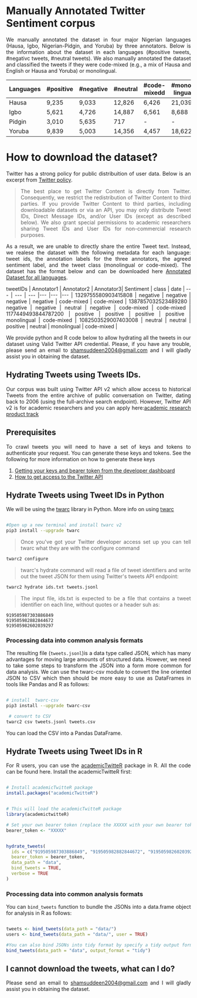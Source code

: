 


# Manually Annotated Twitter Sentiment corpus


<div align="justify">
 


We manually annotated the dataset in four major Nigerian languages (Hausa, Igbo, Nigerian-Pidgin, and Yoruba) by three annotators. Below is the information about the dataset in each languages (#positive tweets, #negativc tweets, #neutral tweets). We also manually annotated the dataset and classified the tweets if they were code-mixed (e.g., a mix of Hausa and English or Hausa and Yoruba) or monolingual.
  
<div>

 

| Languages |      #positive |      #negative| #neutral |  #code-mixedd  | #mono-lingual |  
| --------- | -------- |  -------- | -------- |  ---------- | ---------- | 
| Hausa  |    9,235    |  9,033  | 12,826  |  6,426  | 21,039   |   
| Igbo  |  5,621  |  4,726 | 14,887  |  6,561  |  8,688  | 
| Pidgin  | 3,010  |  5,635  |  717 |  -  | -  |
| Yoruba  | 9,839  |  5,003  | 14,356  |  4,457  | 18,622  | 




# How to download the dataset?

Twitter has a strong policy for public distribuition of user data. Below is an excerpt from [Twitter policy](https://developer.twitter.com/en/developer-terms/agreement-and-policy). 


> The best place to get Twitter Content is directly from Twitter. Consequently, we restrict the redistribution of Twitter Content to third parties.  If you provide Twitter Content to third parties, including downloadable datasets or via an API, you may only distribute Tweet IDs, Direct Message IDs, and/or User IDs (except as described below). We also grant special permissions to academic researchers sharing Tweet IDs and User IDs for non-commercial research purposes.

As a result, we are unable to directly share the entire Tweet text. Instead, we realese the dataset with the following metadata for each language: tweet ids, the annotation labels for the three annotators, the agreed sentiment label, and the tweet class (monolingual or code-mixed). The dataset has the format below and can be downloaded here [Annotated Dataset for all languages](https://github.com/hausanlp/NaijaSenti/tree/main/data/annotated_twitter_corpus).



 tweetIDs | Annotator1 | Annotator2 | Annotator3| Sentiment | class |  date | 
--- | --- | --- |--- |--- |--- |
 1329755580903415808 | negative | negative | negative | negative | code-mixed | code-mixed |
 1387857032523489280 | negative | negative | neutral | negative | code-mixed | code-mixed |
 1177449493844787200 | positive | positive | positive | positive | monolingual | code-mixed |
 1082503529007403008 | neutral | neutral | positive | neutral | monolingual | code-mixed |


We provide python and R code below to allow hydrating all the tweets in our dataset using Valid Twitter API credential. Please, if you have any trouble, please send an email to shamsuddeen2004@gmail.com and I will gladly assist you in obtaining the dataset.


## Hydrating Tweets using Tweets IDs. 

Our corpus was built using Twitter API v2 which allow access to historical Tweets from the entire archive of public conversation on Twitter, dating back to 2006 (using the full-archive search endpoint). However, Twitter API v2 is for academic researchers and you can apply here:[academic research product track](https://developer.twitter.com/en/products/twitter-api/academic-research)


## Prerequisites

To crawl tweets you will need to have a set of keys and tokens to authenticate your request. You can generate these keys and tokens.
See the following for more information on how to generate these keys
1. [Getting your keys and bearer token from the developer dashboard](https://github.com/twitterdev/getting-started-with-the-twitter-api-v2-for-academic-research/blob/main/modules/4-getting-your-keys-and-token.md)
2. [How to get access to the Twitter API
](https://developer.twitter.com/en/docs/twitter-api/getting-started/getting-access-to-the-twitter-api)




## Hydrate Tweets using Tweet IDs in Python

We will be using the [twarc](https://github.com/DocNow/twarc) library in Python. More info on using [twarc](https://twarc-project.readthedocs.io/en/latest/twarc2_en_us/)


```bash

#Open up a new terminal and install twarc v2 
pip3 install --upgrade twarc

```
>Once you've got your Twitter developer access set up you can tell twarc what they are with the configure command

```bash
twarc2 configure
```
> twarc's hydrate command will read a file of tweet identifiers and write out the tweet JSON for them using Twitter's tweets API endpoint:

```bash
twarc2 hydrate ids.txt tweets.jsonl

```
> The input file, ids.txt is expected to be a file that contains a tweet identifier on each line, without quotes or a header suh as:

```
919505987303886849
919505982882844672
919505982602039297
```

### Processing data into common analysis formats

The resulting file (`tweets.jsonl`)is a data type called JSON, which has many advantages for moving large amounts of structured data. However, we need to take some steps to transform the JSON into a form more common for data analysis. We can use the twarc-csv module to convert the line oriented JSON to CSV which then should be more easy to use as DataFrames in tools like Pandas and R as follows:

```bash

# install  twarc-csv
pip3 install --upgrade twarc-csv

 # convert to CSV
twarc2 csv tweets.jsonl tweets.csv
```

You can load the CSV into a Pandas DataFrame.


## Hydrate Tweets using Tweet IDs in R


For R users, you can use the [academicTwitteR](https://github.com/cjbarrie/academictwitteR) package in R. All the code can be found here. Install the academicTwitteR first:


```R

# Install academicTwitteR package
install.packages("academicTwitteR")


# This will load the academicTwitteR package
library(academictwitteR)

# Set your own bearer token (replace the XXXXX with your own bearer token)
bearer_token <- "XXXXX"


hydrate_tweets(
  ids = c("919505987303886849", "919505982882844672", "919505982602039297")
  bearer_token = bearer_token,
  data_path = "data",
  bind_tweets = TRUE,
  verbose = TRUE
)

```

### Processing data into common analysis formats


You can `bind_tweets` function to bundle the JSONs into a data.frame object for analysis in R as follows:

```R

tweets <- bind_tweets(data_path = "data/")
users <- bind_tweets(data_path = "data/", user = TRUE)

#You can also bind JSONs into tidy format by specify a tidy output format.
bind_tweets(data_path = "data", output_format = "tidy")

```

## I cannot download the tweets, what can I do?

Please send an email to shamsuddeen2004@gmail.com and I will gladly assist you in obtaining the dataset.

